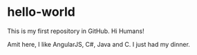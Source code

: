 # hello-world
This is my first repository in GitHub.
Hi Humans!

Amit here, I like AngularJS, C#, Java and C.
I just had my dinner.

